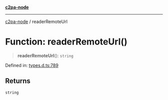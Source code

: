 [**c2pa-node**](../README.md)

***

[c2pa-node](../README.md) / readerRemoteUrl

# Function: readerRemoteUrl()

> **readerRemoteUrl**(): `string`

Defined in: [types.d.ts:789](https://github.com/contentauth/c2pa-node-v2/blob/5303c5fd1e9a72d23f327699b48a7620e901a41c/js-src/types.d.ts#L789)

## Returns

`string`
